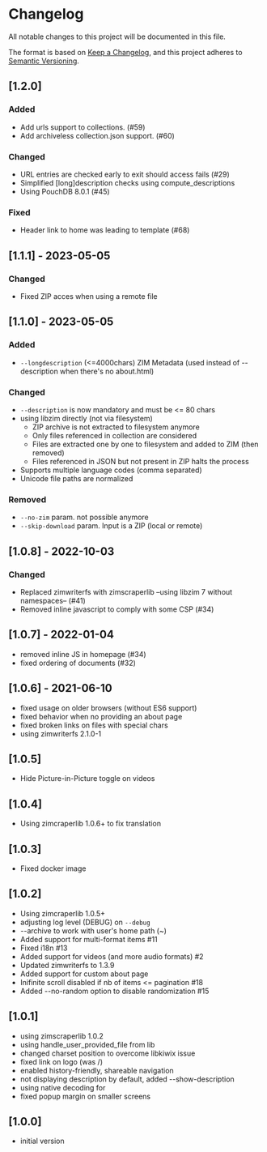 # Changelog

All notable changes to this project will be documented in this file.

The format is based on [Keep a Changelog](https://keepachangelog.com/en/1.0.0/),
and this project adheres to [Semantic Versioning](https://semver.org/spec/v2.0.0.html).

## [1.2.0]

### Added

- Add urls support to collections. (#59)
- Add archiveless collection.json support. (#60)

### Changed

- URL entries are checked early to exit should access fails (#29)
- Simplified [long]description checks using compute_descriptions
- Using PouchDB 8.0.1 (#45)

### Fixed

- Header link to home was leading to template (#68)

## [1.1.1] - 2023-05-05

### Changed

- Fixed ZIP acces when using a remote file

## [1.1.0] - 2023-05-05

### Added

- `--longdescription` (<=4000chars) ZIM Metadata (used instead of --description when there's no about.html)

### Changed

- `--description` is now mandatory and must be <= 80 chars
- using libzim directly (not via filesystem)
  - ZIP archive is not extracted to filesystem anymore
  - Only files referenced in collection are considered
  - Files are extracted one by one to filesystem and added to ZIM (then removed)
  - Files referenced in JSON but not present in ZIP halts the process
- Supports multiple language codes (comma separated)
- Unicode file paths are normalized

### Removed

- `--no-zim` param. not possible anymore
- `--skip-download` param. Input is a ZIP (local or remote)

## [1.0.8] - 2022-10-03

### Changed

- Replaced zimwriterfs with zimscraperlib –using libzim 7 without namespaces– (#41)
- Removed inline javascript to comply with some CSP (#34)

## [1.0.7] - 2022-01-04

- removed inline JS in homepage (#34)
- fixed ordering of documents (#32)

## [1.0.6] - 2021-06-10

- fixed usage on older browsers (without ES6 support)
- fixed behavior when no providing an about page
- fixed broken links on files with special chars
- using zimwriterfs 2.1.0-1

## [1.0.5]

- Hide Picture-in-Picture toggle on videos

## [1.0.4]

- Using zimcraperlib 1.0.6+ to fix translation

## [1.0.3]

- Fixed docker image

## [1.0.2]

- Using zimcraperlib 1.0.5+
- adjusting log level (DEBUG) on `--debug`
- --archive to work with user's home path (~)
- Added support for multi-format items #11
- Fixed i18n #13
- Added support for videos (and more audio formats) #2
- Updated zimwriterfs to 1.3.9
- Added support for custom about page
- Inifinite scroll disabled if nb of items <= pagination #18
- Added --no-random option to disable randomization #15

## [1.0.1]

- using zimscraperlib 1.0.2
- using handle_user_provided_file from lib
- changed charset position to overcome libkiwix issue
- fixed link on logo (was /)
- enabled history-friendly, shareable navigation
- not displaying description by default, added --show-description
- using native decoding for <audio/> if supported
- fixed popup margin on smaller screens

## [1.0.0]

- initial version

